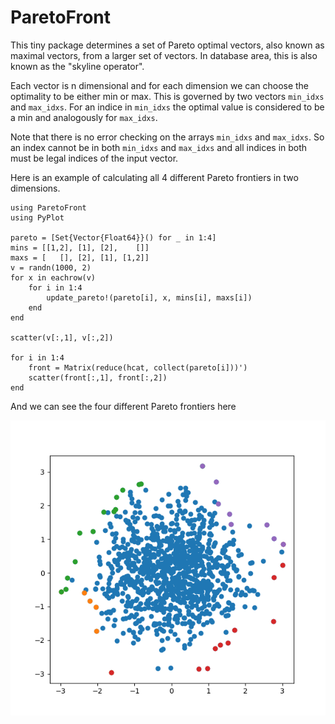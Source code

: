 # ParetoFront

This tiny package determines a set of Pareto optimal vectors, also
known as maximal vectors, from a larger set of vectors. In database
area, this is also known as the "skyline operator".

Each vector is n dimensional and for each dimension we can choose
the optimality to be either min or max.  This is governed by two
vectors `min_idxs` and `max_idxs`. For an indice in `min_idxs` the
optimal value is considered to be a min and analogously for `max_idxs`.

Note that there is no error checking on the arrays `min_idxs` and
`max_idxs`. So an index cannot be in both `min_idxs` and `max_idxs`
and all indices in both must be legal indices of the input vector.

Here is an example of calculating all 4 different Pareto frontiers
in two dimensions.

    using ParetoFront
    using PyPlot
    
    pareto = [Set{Vector{Float64}}() for _ in 1:4]
    mins = [[1,2], [1], [2],    []]
    maxs = [   [], [2], [1], [1,2]]
    v = randn(1000, 2)
    for x in eachrow(v)
        for i in 1:4
            update_pareto!(pareto[i], x, mins[i], maxs[i])
        end
    end

    scatter(v[:,1], v[:,2])
    
    for i in 1:4
        front = Matrix(reduce(hcat, collect(pareto[i]))')
        scatter(front[:,1], front[:,2])
    end
    
And we can see the four different Pareto frontiers here

![Pareto frontiers](./images/Figure_1.png)
